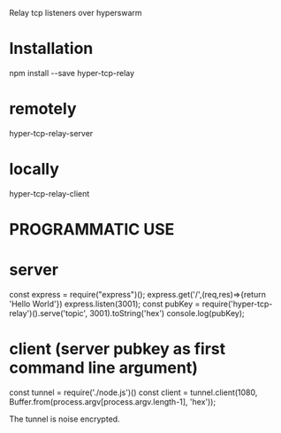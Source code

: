 Relay tcp listeners over hyperswarm

# Installation
npm install --save hyper-tcp-relay

# remotely
hyper-tcp-relay-server <topicname>

# locally
hyper-tcp-relay-client <topicname> <portnumber>

# PROGRAMMATIC USE

# server
const express = require("express")();
express.get('/',(req,res)=>{return 'Hello World'})
express.listen(3001);
const pubKey = require('hyper-tcp-relay')().serve('topic', 3001).toString('hex')
console.log(pubKey);

# client (server pubkey as first command line argument)
const tunnel = require('./node.js')()
const client = tunnel.client(1080, Buffer.from(process.argv[process.argv.length-1], 'hex'));

The tunnel is noise encrypted.